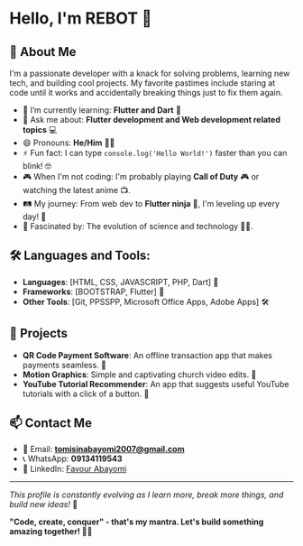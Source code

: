 # Hello, I'm REBOT <FLUTTER DEV/> 👋

## 🚀 About Me
I'm a passionate developer with a knack for solving problems, learning new tech, and building cool projects. My favorite pastimes include staring at code until it works and accidentally breaking things just to fix them again.

- 🌱 I’m currently learning: **Flutter and Dart** 🚀
- 💬 Ask me about: **Flutter development and Web development related topics** 💻
- 😄 Pronouns: **He/Him** 🙋‍♂️
- ⚡ Fun fact: I can type `console.log('Hello World!')` faster than you can blink! 🤓
- 🎮 When I'm not coding: I'm probably playing **Call of Duty** 🎮 or watching the latest anime 📺.
- 🛤️ My journey: From web dev to **Flutter ninja** 🥷, I'm leveling up every day! 🌟
- 🌌 Fascinated by: The evolution of science and technology 🔬✨.

## 🛠️ Languages and Tools:
- **Languages**: [HTML, CSS, JAVASCRIPT, PHP, Dart] 📝
- **Frameworks**: [BOOTSTRAP, Flutter] 📱
- **Other Tools**: [Git, PPSSPP, Microsoft Office Apps, Adobe Apps] 🛠️

## 🌟 Projects
- **QR Code Payment Software**: An offline transaction app that makes payments seamless. 📲
- **Motion Graphics**: Simple and captivating church video edits. 🎥
- **YouTube Tutorial Recommender**: An app that suggests useful YouTube tutorials with a click of a button. 🎯

## 📫 Contact Me
- 📧 Email: **tomisinabayomi2007@gmail.com**
- 📞 WhatsApp: **09134119543**
- 🔗 LinkedIn: [Favour Abayomi](https://www.linkedin.com/in/favour-abayomi/)

---

_This profile is constantly evolving as I learn more, break more things, and build new ideas!_ 🚧

**"Code, create, conquer" - that's my mantra. Let's build something amazing together! 🚀✨**
